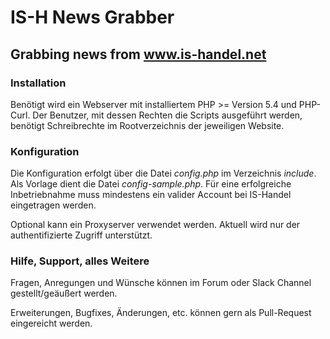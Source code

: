 # IS-H News Grabber
## Grabbing news from www.is-handel.net

### Installation
Benötigt wird ein Webserver mit installiertem PHP >= Version 5.4 und PHP-Curl. Der Benutzer, mit dessen Rechten die Scripts ausgeführt werden, benötigt Schreibrechte im Rootverzeichnis der jeweiligen Website.

### Konfiguration
Die Konfiguration erfolgt über die Datei *config.php* im Verzeichnis *include*. Als Vorlage dient die Datei *config-sample.php*. Für eine erfolgreiche Inbetriebnahme muss mindestens ein valider Account bei IS-Handel eingetragen werden.

Optional kann ein Proxyserver verwendet werden. Aktuell wird nur der authentifizierte Zugriff unterstützt. 

### Hilfe, Support, alles Weitere
Fragen, Anregungen und Wünsche können im Forum oder Slack Channel gestellt/geäußert werden. 

Erweiterungen, Bugfixes, Änderungen, etc. können gern als Pull-Request eingereicht werden. 